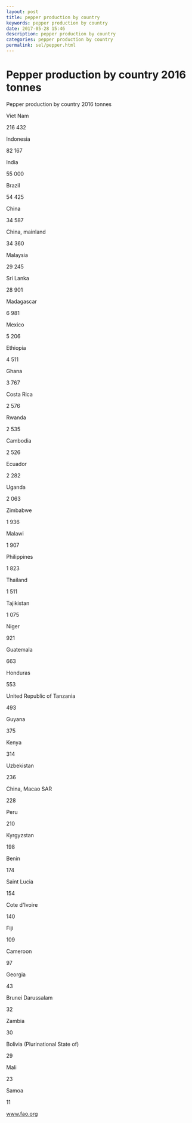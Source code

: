 ```yaml
---
layout: post
title: pepper production by country 
keywords: pepper production by country
date: 2017-05-28 15:46
description: pepper production by country
categories: pepper production by country
permalink: sel/pepper.html
---
```


# Pepper production by country 2016 tonnes




Pepper production by country 2016 tonnes









Viet Nam


216 432






Indonesia


82 167






India


55 000






Brazil


54 425






China


34 587






China, mainland


34 360






Malaysia


29 245






Sri Lanka


28 901






Madagascar


6 981






Mexico


5 206






Ethiopia


4 511






Ghana


3 767






Costa Rica


2 576






Rwanda


2 535






Cambodia


2 526






Ecuador


2 282






Uganda


2 063






Zimbabwe


1 936






Malawi


1 907






Philippines


1 823






Thailand


1 511






Tajikistan


1 075






Niger


921






Guatemala


663






Honduras


553






United Republic of Tanzania


493






Guyana


375






Kenya


314






Uzbekistan


236






China, Macao SAR


228






Peru


210






Kyrgyzstan


198






Benin


174






Saint Lucia


154






Cote d&#39;Ivoire


140






Fiji


109






Cameroon


97






Georgia


43






Brunei Darussalam


32






Zambia


30






Bolivia (Plurinational State of)


29






Mali


23






Samoa


11








www.fao.org 


			
